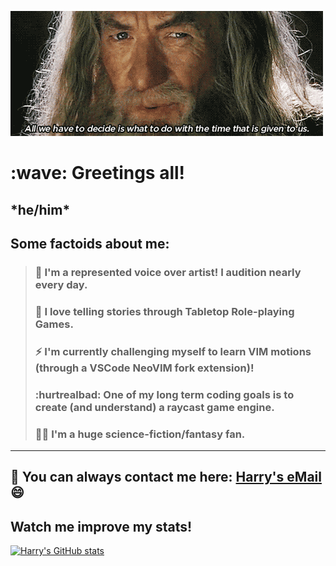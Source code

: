 ![GIF of Gandalf from Lord of the Rings saying a significant quote about the usage of time.](gandalf_time.gif)
<h1>:wave: Greetings all!</h1>
<h2>*he/him*</h2>

## Some factoids about me:

> ### :microphone: I'm a represented voice over artist! I audition nearly every day.
> ### :dragon_face: I love telling stories through Tabletop Role-playing Games.
> ### :zap: I'm currently challenging myself to learn VIM motions (through a VSCode NeoVIM fork extension)!
> ### :hurtrealbad: One of my long term coding goals is to create (and understand) a raycast game engine.
> ### 🧙‍♂️ I'm a huge science-fiction/fantasy fan.
---

## 📧 You can always contact me here: [Harry's eMail](harry@spolem.net) :smile:

## Watch me improve my stats!
[![Harry's GitHub stats](https://github-readme-stats.vercel.app/api?username=hlaack&show_icons=true&theme=dracula)](https://github.com/anuraghazra/github-readme-stats)